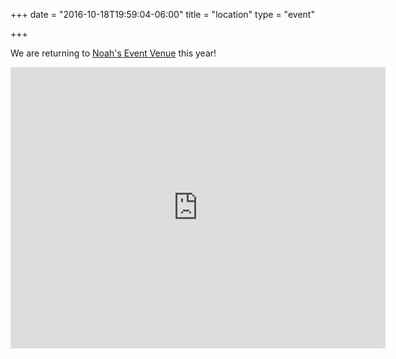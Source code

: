 +++
date = "2016-10-18T19:59:04-06:00"
title = "location"
type = "event"

+++

We are returning to [Noah's Event Venue](http://www.noahseventvenue.com) this year!

<iframe src="https://www.google.com/maps/embed?pb=!1m18!1m12!1m3!1d3031.490786387217!2d-111.9032822841022!3d40.55283795527323!2m3!1f0!2f0!3f0!3m2!1i1024!2i768!4f13.1!3m3!1m2!1s0x875287b3d9935241%3A0x7ab0c65e1c163ed8!2sNOAH&#39;S+Event+Venue!5e0!3m2!1sen!2sus!4v1480378578352" width="600" height="450" frameborder="0" style="border:0" allowfullscreen></iframe>
<!-- {{< event_map >}} -->
